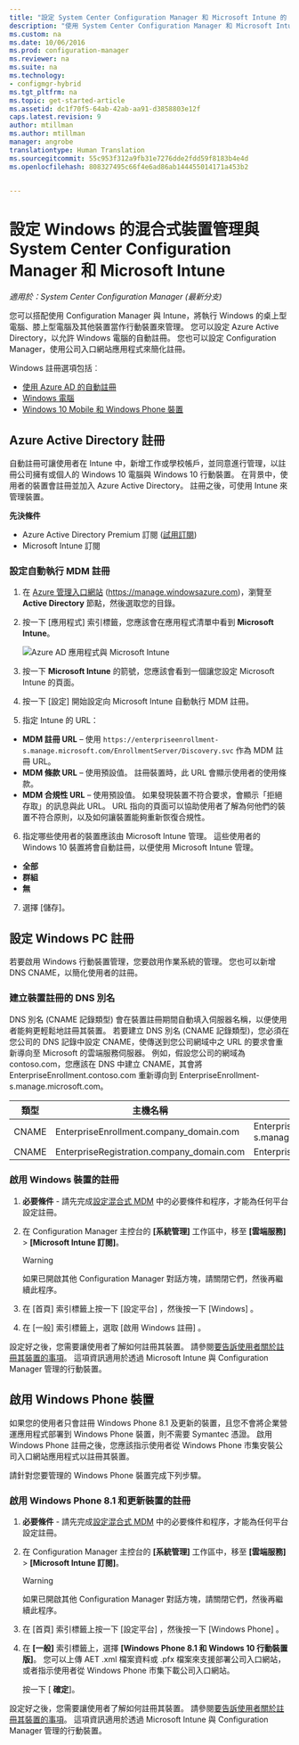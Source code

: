 ```yaml
---
title: "設定 System Center Configuration Manager 和 Microsoft Intune 的 Windows 混合式裝置管理 | Microsoft Docs"
description: "使用 System Center Configuration Manager 和 Microsoft Intune 設定 Windows 裝置管理。"
ms.custom: na
ms.date: 10/06/2016
ms.prod: configuration-manager
ms.reviewer: na
ms.suite: na
ms.technology:
- configmgr-hybrid
ms.tgt_pltfrm: na
ms.topic: get-started-article
ms.assetid: dc1f70f5-64ab-42ab-aa91-d3858803e12f
caps.latest.revision: 9
author: mtillman
ms.author: mtillman
manager: angrobe
translationtype: Human Translation
ms.sourcegitcommit: 55c953f312a9fb31e7276dde2fdd59f8183b4e4d
ms.openlocfilehash: 808327495c66f4e6ad86ab144455014171a453b2


---
```

# <a name="set-up-windows-hybrid-device-management-with-system-center-configuration-manager-and-microsoft-intune"></a>設定 Windows 的混合式裝置管理與 System Center Configuration Manager 和 Microsoft Intune

*適用於：System Center Configuration Manager (最新分支)*

您可以搭配使用 Configuration Manager 與 Intune，將執行 Windows 的桌上型電腦、膝上型電腦及其他裝置當作行動裝置來管理。 您可以設定 Azure Active Directory，以允許 Windows 電腦的自動註冊。 您也可以設定 Configuration Manager，使用公司入口網站應用程式來簡化註冊。


Windows 註冊選項包括︰

- [使用 Azure AD 的自動註冊](#azure-active-directory-enrollment)
- [Windows 電腦](#set-up-windows-device-enrollment)
- [Windows 10 Mobile 和 Windows Phone 裝置](#enable-windows-phone-devices)

## <a name="azure-active-directory-enrollment"></a>Azure Active Directory 註冊

自動註冊可讓使用者在 Intune 中，新增工作或學校帳戶，並同意進行管理，以註冊公司擁有或個人的 Windows 10 電腦與 Windows 10 行動裝置。 在背景中，使用者的裝置會註冊並加入 Azure Active Directory。 註冊之後，可使用 Intune 來管理裝置。

**先決條件**
- Azure Active Directory Premium 訂閱 ([試用訂閱](http://go.microsoft.com/fwlink/?LinkID=816845))
- Microsoft Intune 訂閱


### <a name="configure-automatic-mdm-enrollment"></a>設定自動執行 MDM 註冊

1. 在 [Azure 管理入口網站](https://manage.windowsazure.com) (https://manage.windowsazure.com)，瀏覽至 **Active Directory** 節點，然後選取您的目錄。

2. 按一下 [應用程式] 索引標籤，您應該會在應用程式清單中看到 **Microsoft Intune**。

    ![Azure AD 應用程式與 Microsoft Intune](../media/aad-intune-app.png)

3. 按一下 **Microsoft Intune** 的箭號，您應該會看到一個讓您設定 Microsoft Intune 的頁面。

4. 按一下 [設定] 開始設定向 Microsoft Intune 自動執行 MDM 註冊。

5. 指定 Intune 的 URL：

  - **MDM 註冊 URL** – 使用 `https://enterpriseenrollment-s.manage.microsoft.com/EnrollmentServer/Discovery.svc` 作為 MDM 註冊 URL。
  - **MDM 條款 URL** – 使用預設值。 註冊裝置時，此 URL 會顯示使用者的使用條款。
  - **MDM 合規性 URL** – 使用預設值。 如果發現裝置不符合要求，會顯示「拒絕存取」的訊息與此 URL。 URL 指向的頁面可以協助使用者了解為何他們的裝置不符合原則，以及如何讓裝置能夠重新恢復合規性。

6.  指定哪些使用者的裝置應該由 Microsoft Intune 管理。 這些使用者的 Windows 10 裝置將會自動註冊，以便使用 Microsoft Intune 管理。

  - **全部**
  - **群組**
  - **無**

7. 選擇 [儲存]。

## <a name="configure-windows-pc-enrollment"></a>設定 Windows PC 註冊
 若要啟用 Windows 行動裝置管理，您要啟用作業系統的管理。  您也可以新增 DNS CNAME，以簡化使用者的註冊。

### <a name="create-dns-alias-for-device-enrollment"></a>建立裝置註冊的 DNS 別名  
 DNS 別名 (CNAME 記錄類型) 會在裝置註冊期間自動填入伺服器名稱，以便使用者能夠更輕鬆地註冊其裝置。 若要建立 DNS 別名 (CNAME 記錄類型)，您必須在您公司的 DNS 記錄中設定 CNAME，使傳送到您公司網域中之 URL 的要求會重新導向至 Microsoft 的雲端服務伺服器。  例如，假設您公司的網域為 contoso.com，您應該在 DNS 中建立 CNAME，其會將 EnterpriseEnrollment.contoso.com 重新導向到 EnterpriseEnrollment-s.manage.microsoft.com。  

|類型|主機名稱|指向|  
|----------|---------------|---------------|  
|CNAME|EnterpriseEnrollment.company_domain.com|EnterpriseEnrollment-s.manage.microsoft.com|  
|CNAME|EnterpriseRegistration.company_domain.com|EnterpriseRegistration.windows.net|  
### <a name="to-enable-enrollment-for-windows-devices"></a>啟用 Windows 裝置的註冊  

1.  **必要條件** - 請先完成[設定混合式 MDM](setup-hybrid-mdm.md) 中的必要條件和程序，才能為任何平台設定註冊。  

2.  在 Configuration Manager 主控台的 **[系統管理]** 工作區中，移至 **[雲端服務]** > **[Microsoft Intune 訂閱]**。  

    > [!WARNING]  
    >  如果已開啟其他 Configuration Manager 對話方塊，請關閉它們，然後再繼續此程序。  

3.  在 [首頁]  索引標籤上按一下 [設定平台] ，然後按一下 [Windows] 。  

4.  在 [一般]  索引標籤上，選取 [啟用 Windows 註冊] 。  

 設定好之後，您需要讓使用者了解如何註冊其裝置。 請參閱[要告訴使用者關於註冊其裝置的事項](https://docs.microsoft.com/intune/deploy-use/what-to-tell-your-end-users-about-using-microsoft-intune)。 這項資訊適用於透過 Microsoft Intune 與 Configuration Manager 管理的行動裝置。

## <a name="enable-windows-phone-devices"></a>啟用 Windows Phone 裝置  
  如果您的使用者只會註冊 Windows Phone 8.1 及更新的裝置，且您不會將企業營運應用程式部署到 Windows Phone 裝置，則不需要 Symantec 憑證。 啟用 Windows Phone 註冊之後，您應該指示使用者從 Windows Phone 市集安裝公司入口網站應用程式以註冊其裝置。  

  請針對您要管理的 Windows Phone 裝置完成下列步驟。  

### <a name="to-enable-enrollment-for-windows-phone-81-and-later-devices"></a>啟用 Windows Phone 8.1 和更新裝置的註冊  

 1.  **必要條件** - 請先完成[設定混合式 MDM](setup-hybrid-mdm.md) 中的必要條件和程序，才能為任何平台設定註冊。  

 2.  在 Configuration Manager 主控台的 **[系統管理]** 工作區中，移至 **[雲端服務]** > **[Microsoft Intune 訂閱]**。  

     > [!WARNING]  
     >  如果已開啟其他 Configuration Manager 對話方塊，請關閉它們，然後再繼續此程序。  

 3.  在 [首頁]  索引標籤上按一下 [設定平台] ，然後按一下 [Windows Phone] 。  

 4.  在 **[一般]** 索引標籤上，選擇 **[Windows Phone 8.1 和 Windows 10 行動裝置版]**。 您可以上傳 AET .xml 檔案資料或 .pfx 檔案來支援部署公司入口網站，或者指示使用者從 Windows Phone 市集下載公司入口網站。  

      按一下 [ **確定**]。  

  設定好之後，您需要讓使用者了解如何註冊其裝置。 請參閱[要告訴使用者關於註冊其裝置的事項](https://docs.microsoft.com/intune/deploy-use/what-to-tell-your-end-users-about-using-microsoft-intune)。 這項資訊適用於透過 Microsoft Intune 與 Configuration Manager 管理的行動裝置。  



<!--HONumber=Dec16_HO3-->


